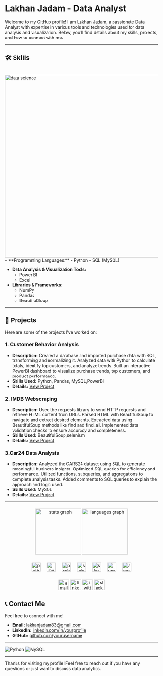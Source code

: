 # Lakhan Jadam - Data Analyst

Welcome to my GitHub profile! I am Lakhan Jadam, a passionate Data Analyst with expertise in various tools and technologies used for data analysis and visualization. Below, you'll find details about my skills, projects, and how to connect with me.

---


## 🛠️ Skills
<br clear="both">
<img align="right" src="https://user-images.githubusercontent.com/94790150/215993032-76b23ca0-b761-4951-81ec-503e6f078927.gif" alt="data science" width="600" />
- **Programming Languages:**
  - Python
  - SQL (MySQL)

- **Data Analysis & Visualization Tools:**
  - Power BI
  - Excel
- **Libraries & Frameworks:**
  - NumPy
  - Pandas
  - BeautifulSoup

---

## 📁 Projects

Here are some of the projects I've worked on:

### 1. Customer Behavior Analysis
- **Description:** Created a database and imported purchase data with SQL, transforming and normalizing it. Analyzed data with Python to calculate totals, identify top customers, and analyze trends. Built an interactive PowerBI dashboard to visualize purchase trends, top customers, and product performance.
- **Skills Used:** Python, Pandas, MySQL,PowerBi
- **Details:** [View Project](https://github.com/lakhan9340/Customer-Purchase-Behavior-Analysis-and-Reporting-)

### 2. IMDB Webscraping 
- **Description:** Used the requests library to send HTTP requests and retrieve HTML content from URLs. Parsed HTML with BeautifulSoup to navigate and extract desired elements. Extracted data using BeautifulSoup methods like find and find_all. Implemented data validation checks to ensure accuracy and completeness.
- **Skills Used:** BeautifulSoup,selenium
- **Details:** [View Project](https://github.com/lakhan9340/IMDB-Web-scarping-)

### 3.Car24 Data Analysis
- **Description:** Analyzed the CARS24 dataset using SQL to generate meaningful business insights. Optimized SQL queries for efficiency and performance. Utilized functions, subqueries, and aggregations to complete analysis tasks. Added comments to SQL queries to explain the approach and logic used.
- **Skills Used:** MySQL
- **Details:** [View Project]([link-to-project](https://github.com/lakhan9340/Car24-Data-Analysis-By-Using-SQL))

---

###

<div align="center">
  <img src="https://github-readme-stats.vercel.app/api?username=lakhan9340&hide_title=false&hide_rank=false&show_icons=true&include_all_commits=true&count_private=true&disable_animations=false&theme=dracula&locale=en&hide_border=false" height="150" alt="stats graph"  />
  <img src="https://github-readme-stats.vercel.app/api/top-langs?username=lakhan9340&locale=en&hide_title=false&layout=compact&card_width=320&langs_count=5&theme=dracula&hide_border=false" height="150" alt="languages graph"  />
</div>

###

<div align="center">
  <img src="https://cdn.jsdelivr.net/gh/devicons/devicon/icons/python/python-original.svg" height="30" alt="python logo"  />
  <img width="12" />
  <img src="https://cdn.jsdelivr.net/gh/devicons/devicon/icons/mysql/mysql-original.svg" height="30" alt="mysql logo"  />
  <img width="12" />
  <img src="https://cdn.jsdelivr.net/gh/devicons/devicon/icons/pycharm/pycharm-original.svg" height="30" alt="pycharm logo"  />
  <img width="12" />
  <img src="https://cdn.jsdelivr.net/gh/devicons/devicon/icons/selenium/selenium-original.svg" height="30" alt="selenium logo"  />
  <img width="12" />
  <img src="https://cdn.jsdelivr.net/gh/devicons/devicon/icons/slack/slack-original.svg" height="30" alt="slack logo"  />
  <img width="12" />
  <img src="https://cdn.jsdelivr.net/gh/devicons/devicon/icons/jupyter/jupyter-original.svg" height="30" alt="jupyter logo"  />
  <img width="12" />
  <img src="https://cdn.jsdelivr.net/gh/devicons/devicon/icons/anaconda/anaconda-original.svg" height="30" alt="anaconda logo"  />
</div>

###

<div align="center">
  <img src="https://img.shields.io/static/v1?message=Gmail&logo=gmail&label=&color=D14836&logoColor=white&labelColor=&style=for-the-badge" height="35" alt="gmail logo"  />
  <img src="https://img.shields.io/static/v1?message=LinkedIn&logo=linkedin&label=&color=0077B5&logoColor=white&labelColor=&style=for-the-badge" height="35" alt="linkedin logo"  />
  <img src="https://img.shields.io/static/v1?message=Twitter&logo=twitter&label=&color=1DA1F2&logoColor=white&labelColor=&style=for-the-badge" height="35" alt="twitter logo"  />
  <img src="https://img.shields.io/static/v1?message=Slack&logo=slack&label=&color=4A154B&logoColor=white&labelColor=&style=for-the-badge" height="35" alt="slack logo"  />
</div>


## 📞 Contact Me

Feel free to connect with me!

- **Email:** [lakhanjadam83@gmail.com](mailto:your-lakhanjadam83@gmail.com)
- **LinkedIn:** [linkedin.com/in/yourprofile](https://www.linkedin.com/in/lakhan-jadam-91a775131/)
- **GitHub:** [github.com/yourusername](https://github.com/lakhan9340)

---

![Python](https://img.shields.io/badge/Python-3.8-blue) ![MySQL](https://img.shields.io/badge/MySQL-8.0-blue)

---

Thanks for visiting my profile! Feel free to reach out if you have any questions or just want to discuss data analytics.


